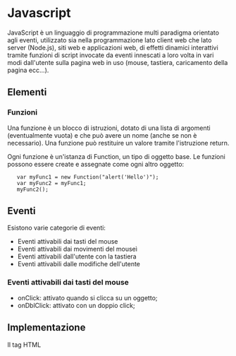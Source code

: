 # Javascript

JavaScript è un linguaggio di programmazione multi paradigma orientato agli eventi, utilizzato sia nella programmazione lato client web che lato server (Node.js), siti web e applicazioni web, di effetti dinamici 
interattivi tramite funzioni di script invocate da eventi innescati a loro volta in vari modi dall'utente sulla pagina web in uso (mouse, tastiera, caricamento della pagina ecc...).

## Elementi

### Funzioni

Una funzione è un blocco di istruzioni, dotato di una lista di argomenti (eventualmente vuota) e che può avere un nome (anche se non è necessario). Una funzione può restituire un valore tramite l'istruzione return.

Ogni funzione è un'istanza di Function, un tipo di oggetto base. Le funzioni possono essere create e assegnate come ogni altro oggetto:

```
   var myFunc1 = new Function("alert('Hello')");
   var myFunc2 = myFunc1;
   myFunc2();
```
## Eventi

Esistono varie categorie di eventi:

- Eventi attivabili dai tasti del mouse
- Eventi attivabili dai movimenti del mouseì
- Eventi attivabili dall'utente con la tastiera
- Eventi attivabili dalle modifiche dell'utente

### Eventi attivabili dai tasti del mouse

- onClick: attivato quando si clicca su un oggetto;
- onDblClick: attivato con un doppio click;

## Implementazione

Il tag HTML <script> viene utilizzato per definire uno script lato client (JavaScript).
L'elemento contiene istruzioni script oppure punta a un file di script esterno tramite l'attributo 'src'.

```
<script>
document.getElementById("demo").innerHTML = "Hello JavaScript!";
</script>
```

Il tag HTML <noscript> definisce un contenuto alternativo da mostrare agli utenti che hanno disabilitato gli script nel browser o che non supportano gli script:

```
<noscript>Sorry, your browser does not support JavaScript!</noscript>
```

## Variabili

Esistono tre tipi di variabili:
- const per le constanti
- var e let

## Operatori logici

### OR

Vero se almeno una delle due conidioni è vera

```
||
```
### AND

Vero se le due condizioni sono vere

```
&&
```
### Negato

Nega il risultato di una cosa

```
!
```

## Operatori di confronto

- ==: confronta contenuto
- !=: diverso da
- ===: confronta contenuto e tipo
- !==: diverso da contenuto e tipo

## Condizioni di esistenza

!variabile è falsa.
!!variabile è falsa se il contenuto è vuoto.
!!0 è false e !!>=1 di vero.

## Variabili costanti
- NaN
- Infinity
